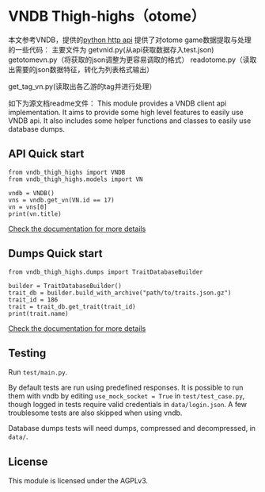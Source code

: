 # VNDB Thigh-highs（otome）
本文参考VNDB，提供的[python http api](https://code.blicky.net/FoieGras/vndb-thigh-highs)
提供了对otome game数据提取与处理的一些代码：
主要文件为
getvnid.py(从api获取数据存入test.json)
getotomevn.py（将获取的json调整为更容易调取的格式）
readotome.py（读取出需要的json数据特征，转化为列表格式输出）

get_tag_vn.py(读取出各乙游的tag并进行处理）

如下为源文档readme文件：
This module provides a VNDB client api implementation. It aims to provide some high level features to easily use VNDB api. It also includes some helper functions and classes to easily use database dumps.

## API Quick start
```
from vndb_thigh_highs import VNDB
from vndb_thigh_highs.models import VN

vndb = VNDB()
vns = vndb.get_vn(VN.id == 17)
vn = vns[0]
print(vn.title)
```

[Check the documentation for more details](https://code.blicky.net/FoieGras/vndb-thigh-highs/src/branch/master/docs/vndb_api.md)

## Dumps Quick start
```
from vndb_thigh_highs.dumps import TraitDatabaseBuilder

builder = TraitDatabaseBuilder()
trait_db = builder.build_with_archive("path/to/traits.json.gz")
trait_id = 186
trait = trait_db.get_trait(trait_id)
print(trait.name)
```

[Check the documentation for more details](https://code.blicky.net/FoieGras/vndb-thigh-highs/src/branch/master/docs/dump_helpers.md)

## Testing
Run `test/main.py`.

By default tests are run using predefined responses. It is possible to run them with vndb by editing `use_mock_socket = True` in `test/test_case.py`, though logged in tests require valid credentials in `data/login.json`. A few troublesome tests are also skipped when using vndb.

Database dumps tests will need dumps, compressed and decompressed, in `data/`.

## License
This module is licensed under the AGPLv3.
